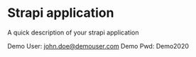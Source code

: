 # Strapi application

A quick description of your strapi application

Demo User: john.doe@demouser.com
Demo Pwd: Demo2020